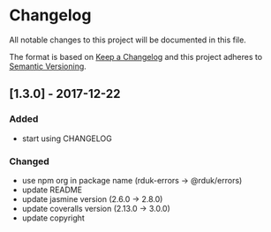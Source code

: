 # Changelog
All notable changes to this project will be documented in this file.

The format is based on [Keep a Changelog](http://keepachangelog.com/en/1.0.0/)
and this project adheres to [Semantic Versioning](http://semver.org/spec/v2.0.0.html).

## [1.3.0] - 2017-12-22
### Added
- start using CHANGELOG
### Changed
- use npm org in package name (rduk-errors -> @rduk/errors)
- update README
- update jasmine version (2.6.0 -> 2.8.0)
- update coveralls version (2.13.0 -> 3.0.0)
- update copyright
